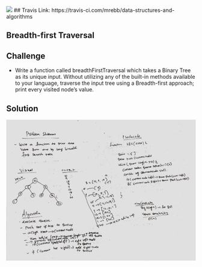 <img src="https://travis-ci.com/mrebb/data-structures-and-algorithms.svg?branch=breadth-first-traversal">
## Travis Link:
https://travis-ci.com/mrebb/data-structures-and-algorithms

## Breadth-first Traversal

## Challenge
* Write a function called breadthFirstTraversal which takes a Binary Tree as its unique input. Without utilizing any of the built-in methods available to your language, traverse the input tree using a Breadth-first approach; print every visited node’s value.

## Solution
<img src = "./assets/breadth-first-traversal.jpeg">